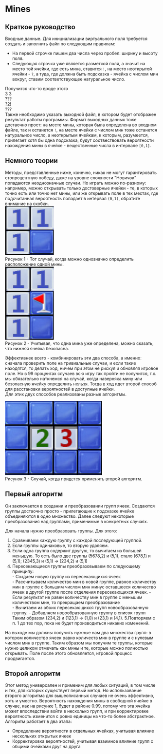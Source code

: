 # Mines

## Краткое руководство 
Входные данные. Для инициализации виртуального поля требуется создать и заполнить файл по следующим правилам:
- На первой строчке пишем два числа через пробел: ширину и высоту поля.
- Следующая строчка уже является разметкой поля, а значит на место той ячейки, где есть мина, ставится `!`, на место неоткрытой ячейки - `?`, а туда, где должна быть подсказка - ячейка с числом мин вокруг, ставим соответствующее натуральное число.

Получится что-то вроде этого  
  3 3  
  ???  
  ?2!  
  ???  
Также необходимо указать выходной файл, в котором будет отображен результат работы программы. Формат выходных данных тоже достаочно прост: на месте мины, которая была определена во входном файле, так и останется `!`, на месте ячейки с числом мин тоже останется натуральное число, а неоткрытым ячейкам, к которым, разумеется, прилегает хотя бы одна подсказка, будут соотвествовать вероятности  нахождения мины в ячейке - вещественные числа в интервале `[0,1]`.  

## Немного теории
Методы, представленные ниже, конечно, никак не могут гарантировать стопроцентную победу, даже на уровне сложности "Новичок" попадаются неоднозначные случаи. Но играть можно по-разному: например, можно открывать только достоверные ячейки - те, в которых точно есть или точно нет мины, или же открывать поле в тех местах, где подсчитанная вероятность попадает в интервал `(0,1)`, обратите внимание на скобки.  
![](img/1.png)  
Рисунок 1 - Тот случай, когда можно однозначно определить расположение одной мины.  
![](img/2.png)   
Рисунок 2  - Учитывая, что одна мина уже определена, можно сказать, что нижняя ячейка безопасна.  

Эффективнее всего - комбинировать эти два способа, а именно: сначала проверить поле на тривиальные случаи, и если такие находятся, то делать ход, ничем при этом не рискуя и обновляя игровое поле. Но в 99 процентах случаев всю игру так пройти не получится, т.к. мы обязательно наткнемся на случай, когда наверняка мину или безопасную ячейку определить нельзя. Тогда в ход идет второй способ для расстановки вероятностей в доступные ячейки.  
Для этих двух способов реализованы разные алгоритмы.  

![](img/3.png)   
Рисунок 3  - Случай, когда придется применять второй алгоритм.  

## Первый алгоритм  

Он заключается в создании и преобразовании групп ячеек. Создаются группы достаочно просто - прилегающие к подсказке ячейке объединяются в одно множество. Далее следуют некоторые преобразования над группами, применимые в конкретных случаях.  

Для начала нужно преобразовать группы. Для этого:  

1. Сравниваем каждую группу с каждой последующей группой.  
2. Если группы одинаковые, то вторую удаляем.   
3. Если одна группа содержит другую, то вычитаем из большей меньшую. То есть было две группы (5678,2) и (5,1), стало (678,1) и (5,1); (2345,3) и (5,1) → (234,2) и (5,1)  
4. Пересекающиеся группы преобразовываем по следующему принципу:  
        - Создаем новую группу из пересекающихся ячеек  
        - Рассчитываем количество мин в новой группе, равное количеству мин в группе с большим числом мин минус оставшееся количество ячеек в другой группе после отделения пересекающихся ячеек.
        - Если результат не равен количеству мин в группе с меньшим количеством мин, то прекращаем преобразование  
        - Вычитаем из обоих пересекающихся групп новообразованную группу.
        - Добавляем новообразованную группу в список групп  
    Таким образом (234,2) и (123,1) → (1,0) и (23,1) и (4,1).
5.Повторяем с п. 1 до тех пор, пока не будет производиться никаких изменений.  

На выходе мы должны получить нужные нам два множества групп: в котором количество ячеек равно количеств мин в группе и с нулевым числом мин в группе. Таким образом мы получим те группы, которые нужно целиком отмечать как мины и те, которые можно полностью открывать. Поле после этого обновляется, игровой процесс продвигается.  

## Второй алгоритм  

Этот метод универсален и применим для любых ситуаций, в том числе и тех, для которых существует первый метод. Но использование второго алгоритма для вышеописанных случаев не очень эффективно, хоть и уместно. Вероятность нахождения мины в свободной ячейке в случае, как на рисунке 1, будет в районе 0.99, потому что эта ячейка может впоследствии войти в несколько групп, и при корректировке вероятность изменится с ровно единицы на что-то более абстрактное.  
Алгоритм работает в два этапа:
- Определение вероятности в отдельных ячейках, учитывая влияние нескольких открытых ячеек
- Корректировка вероятностей, учитывая взаимное влияние групп с общими ячейками друг на друга

